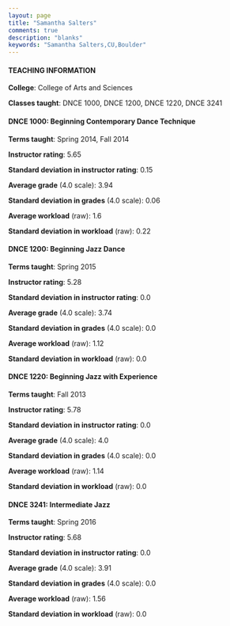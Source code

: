 ```yaml
---
layout: page
title: "Samantha Salters" 
comments: true
description: "blanks"
keywords: "Samantha Salters,CU,Boulder"
---
```

<head>
<script src="https://ajax.googleapis.com/ajax/libs/jquery/2.1.3/jquery.min.js"></script>
<script src="https://dl.dropboxusercontent.com/s/pc42nxpaw1ea4o9/highcharts.js?dl=0"></script>
<!-- <script src="../assets/js/highcharts.js"></script> -->
<style type="text/css">@font-face {
	font-family: "Bebas Neue";
	src: url(https://www.filehosting.org/file/details/544349/BebasNeue Regular.otf) format("opentype");
	}
	h1.Bebas { 
		font-family: "Bebas Neue", Verdana, Tahoma;
	}
</style>
</head>
	   
#### TEACHING INFORMATION

**College**: College of Arts and Sciences

**Classes taught**: DNCE 1000, DNCE 1200, DNCE 1220, DNCE 3241

#### DNCE 1000: Beginning Contemporary Dance Technique

**Terms taught**: Spring 2014, Fall 2014

**Instructor rating**: 5.65

**Standard deviation in instructor rating**: 0.15

**Average grade** (4.0 scale): 3.94

**Standard deviation in grades** (4.0 scale): 0.06

**Average workload** (raw): 1.6

**Standard deviation in workload** (raw): 0.22

#### DNCE 1200: Beginning Jazz Dance

**Terms taught**: Spring 2015

**Instructor rating**: 5.28

**Standard deviation in instructor rating**: 0.0

**Average grade** (4.0 scale): 3.74

**Standard deviation in grades** (4.0 scale): 0.0

**Average workload** (raw): 1.12

**Standard deviation in workload** (raw): 0.0

#### DNCE 1220: Beginning Jazz with Experience

**Terms taught**: Fall 2013

**Instructor rating**: 5.78

**Standard deviation in instructor rating**: 0.0

**Average grade** (4.0 scale): 4.0

**Standard deviation in grades** (4.0 scale): 0.0

**Average workload** (raw): 1.14

**Standard deviation in workload** (raw): 0.0

#### DNCE 3241: Intermediate Jazz

**Terms taught**: Spring 2016

**Instructor rating**: 5.68

**Standard deviation in instructor rating**: 0.0

**Average grade** (4.0 scale): 3.91

**Standard deviation in grades** (4.0 scale): 0.0

**Average workload** (raw): 1.56

**Standard deviation in workload** (raw): 0.0

